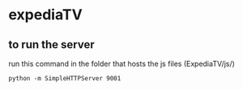 # expediaTV

## to run the server
run this command in the folder that hosts the js files (ExpediaTV/js/)

```
python -m SimpleHTTPServer 9001

```